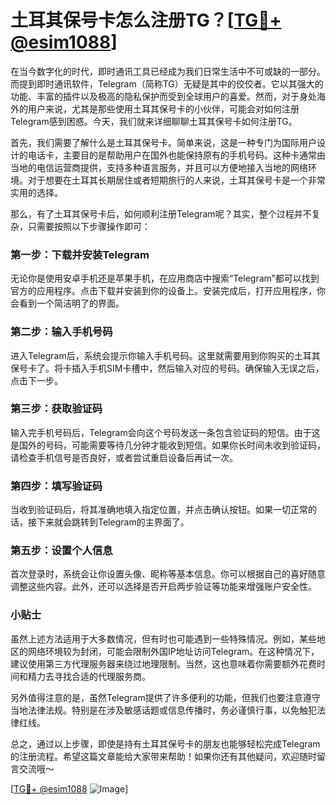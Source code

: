 # 土耳其保号卡怎么注册TG？[[TG💪+ @esim1088](https://t.me/s/esim1088)]

在当今数字化的时代，即时通讯工具已经成为我们日常生活中不可或缺的一部分。而提到即时通讯软件，Telegram（简称TG）无疑是其中的佼佼者。它以其强大的功能、丰富的插件以及极高的隐私保护而受到全球用户的喜爱。然而，对于身处海外的用户来说，尤其是那些使用土耳其保号卡的小伙伴，可能会对如何注册Telegram感到困惑。今天，我们就来详细聊聊土耳其保号卡如何注册TG。

首先，我们需要了解什么是土耳其保号卡。简单来说，这是一种专门为国际用户设计的电话卡，主要目的是帮助用户在国外也能保持原有的手机号码。这种卡通常由当地的电信运营商提供，支持多种语言服务，并且可以方便地接入当地的网络环境。对于想要在土耳其长期居住或者短期旅行的人来说，土耳其保号卡是一个非常实用的选择。

那么，有了土耳其保号卡后，如何顺利注册Telegram呢？其实，整个过程并不复杂，只需要按照以下步骤操作即可：

### 第一步：下载并安装Telegram

无论你是使用安卓手机还是苹果手机，在应用商店中搜索“Telegram”都可以找到官方的应用程序。点击下载并安装到你的设备上。安装完成后，打开应用程序，你会看到一个简洁明了的界面。

### 第二步：输入手机号码

进入Telegram后，系统会提示你输入手机号码。这里就需要用到你购买的土耳其保号卡了。将卡插入手机SIM卡槽中，然后输入对应的号码。确保输入无误之后，点击下一步。

### 第三步：获取验证码

输入完手机号码后，Telegram会向这个号码发送一条包含验证码的短信。由于这是国外的号码，可能需要等待几分钟才能收到短信。如果你长时间未收到验证码，请检查手机信号是否良好，或者尝试重启设备后再试一次。

### 第四步：填写验证码

当收到验证码后，将其准确地填入指定位置，并点击确认按钮。如果一切正常的话，接下来就会跳转到Telegram的主界面了。

### 第五步：设置个人信息

首次登录时，系统会让你设置头像、昵称等基本信息。你可以根据自己的喜好随意调整这些内容。此外，还可以选择是否开启两步验证等功能来增强账户安全性。

### 小贴士

虽然上述方法适用于大多数情况，但有时也可能遇到一些特殊情况。例如，某些地区的网络环境较为封闭，可能会限制外国IP地址访问Telegram。在这种情况下，建议使用第三方代理服务器来绕过地理限制。当然，这也意味着你需要额外花费时间和精力去寻找合适的代理服务商。

另外值得注意的是，虽然Telegram提供了许多便利的功能，但我们也要注意遵守当地法律法规。特别是在涉及敏感话题或信息传播时，务必谨慎行事，以免触犯法律红线。

总之，通过以上步骤，即使是持有土耳其保号卡的朋友也能够轻松完成Telegram的注册流程。希望这篇文章能给大家带来帮助！如果你还有其他疑问，欢迎随时留言交流哦～

[[TG💪+ @esim1088](https://t.me/s/esim1088) ![Image](https://i.postimg.cc/4NQfJmqS/Snipaste-2025-05-13-00-14-12.png)]
